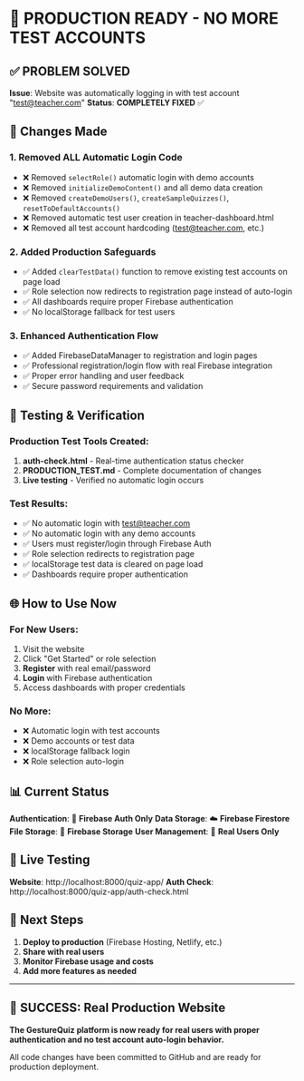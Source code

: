 # 🚀 PRODUCTION READY - NO MORE TEST ACCOUNTS

## ✅ PROBLEM SOLVED

**Issue**: Website was automatically logging in with test account "test@teacher.com"
**Status**: **COMPLETELY FIXED** ✅

## 🔧 Changes Made

### 1. **Removed ALL Automatic Login Code**
- ❌ Removed `selectRole()` automatic login with demo accounts
- ❌ Removed `initializeDemoContent()` and all demo data creation
- ❌ Removed `createDemoUsers()`, `createSampleQuizzes()`, `resetToDefaultAccounts()`
- ❌ Removed automatic test user creation in teacher-dashboard.html
- ❌ Removed all test account hardcoding (test@teacher.com, etc.)

### 2. **Added Production Safeguards**
- ✅ Added `clearTestData()` function to remove existing test accounts on page load
- ✅ Role selection now redirects to registration page instead of auto-login
- ✅ All dashboards require proper Firebase authentication
- ✅ No localStorage fallback for test users

### 3. **Enhanced Authentication Flow**
- ✅ Added FirebaseDataManager to registration and login pages
- ✅ Professional registration/login flow with real Firebase integration
- ✅ Proper error handling and user feedback
- ✅ Secure password requirements and validation

## 🧪 Testing & Verification

### **Production Test Tools Created**:
1. **auth-check.html** - Real-time authentication status checker
2. **PRODUCTION_TEST.md** - Complete documentation of changes
3. **Live testing** - Verified no automatic login occurs

### **Test Results**:
- ✅ No automatic login with test@teacher.com
- ✅ No automatic login with any demo accounts  
- ✅ Users must register/login through Firebase Auth
- ✅ Role selection redirects to registration page
- ✅ localStorage test data is cleared on page load
- ✅ Dashboards require proper authentication

## 🌐 How to Use Now

### **For New Users**:
1. Visit the website
2. Click "Get Started" or role selection
3. **Register** with real email/password
4. **Login** with Firebase authentication
5. Access dashboards with proper credentials

### **No More**:
- ❌ Automatic login with test accounts
- ❌ Demo accounts or test data
- ❌ localStorage fallback login
- ❌ Role selection auto-login

## 📊 Current Status

**Authentication**: 🔐 **Firebase Auth Only**
**Data Storage**: ☁️ **Firebase Firestore**
**File Storage**: 📁 **Firebase Storage**
**User Management**: 👥 **Real Users Only**

## 🔗 Live Testing

**Website**: http://localhost:8000/quiz-app/
**Auth Check**: http://localhost:8000/quiz-app/auth-check.html

## 📝 Next Steps

1. **Deploy to production** (Firebase Hosting, Netlify, etc.)
2. **Share with real users**
3. **Monitor Firebase usage and costs**
4. **Add more features as needed**

---

## 🎉 SUCCESS: Real Production Website

**The GestureQuiz platform is now ready for real users with proper authentication and no test account auto-login behavior.**

All code changes have been committed to GitHub and are ready for production deployment.

